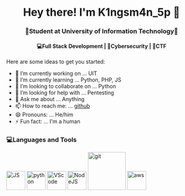 <h1 align="center">Hey there! I'm K1ngsm4n_5p 👋 </h1>
<h3 align="center">🏫Student at University of Information Technology🏫</h3>
<h4 align="center">💻Full Stack Development | 🔐Cybersecurity | 🚩CTF</h4>
Here are some ideas to get you started:

- 🔭 I’m currently working on ... UIT
- 🌱 I’m currently learning ... Python, PHP, JS
- 👯 I’m looking to collaborate on ... Python
- 🤔 I’m looking for help with ... Pentesting
- 💬 Ask me about ... Anything
- 📫 How to reach me: ... [github](https://github.com/phuocem201) 
- 😄 Pronouns: ... He/him
- ⚡ Fun fact: ... I'm a human

### 💻Languages and Tools

<img src="https://media3.giphy.com/media/ln7z2eWriiQAllfVcn/200w.webp" alt="JS" width="50"> 
<img src="https://i.giphy.com/media/LMt9638dO8dftAjtco/200.webp" alt="python" width="50"> 
<img src="https://i.giphy.com/media/IdyAQJVN2kVPNUrojM/200.webp" alt="VScode" width="50"> 
<img src="https://media3.giphy.com/media/kdFc8fubgS31b8DsVu/giphy.webp" alt="NodeJS" width="50"> 
<img src="https://media.giphy.com/media/kH1DBkPNyZPOk0BxrM/giphy.gif" alt="git" width="100"> 
<img src="https://cdn.svgporn.com/logos/aws.svg" alt="aws" width="50"> 



